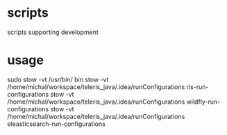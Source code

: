 # scripts
scripts supporting development

# usage
sudo stow -vt /usr/bin/ bin
stow -vt /home/michal/workspace/teleris_java/.idea/runConfigurations ris-run-configurations
stow -vt /home/michal/workspace/teleris_java/.idea/runConfigurations wildfly-run-configurations
stow -vt /home/michal/workspace/teleris_java/.idea/runConfigurations eleasticsearch-run-configurations

